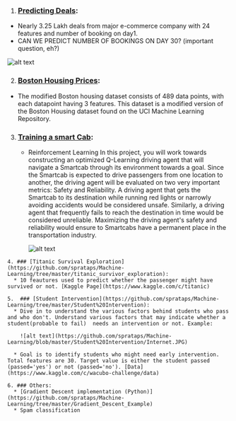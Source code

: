   1. ### [Predicting Deals](https://github.com/sprataps/Machine-Learning/tree/master/Predicting%20Deals):
   * Nearly 3.25 Lakh deals from major e-commerce company with 24 features and number of booking on day1.
   * CAN WE PREDICT NUMBER OF BOOKINGS ON DAY 30? (important question, eh?)
   
   ![alt text](https://github.com/sprataps/Machine-Learning/blob/master/Predicting%20Deals/Capture.JPG)
   
   2. ### [Boston Housing Prices](https://github.com/sprataps/Machine-Learning/tree/master/Boston_Housing):  
   *  The modified Boston housing dataset consists of 489 data points, with each datapoint having 3 features. This dataset is a               modified version of the Boston Housing dataset found on the UCI Machine Learning Repository.
      
      
   3. ### [Training a smart Cab](https://github.com/sprataps/Machine-Learning/tree/master/Smart%20Cab):
      * Reinforcement Learning
         In this project, you will work towards constructing an optimized Q-Learning driving agent that will navigate a Smartcab through          its environment towards a goal. Since the Smartcab is expected to drive passengers from one location to another, the driving            agent will be evaluated on two very important metrics: Safety and Reliability. A driving agent that gets the Smartcab to its            destination while running red lights or narrowly avoiding accidents would be considered unsafe. Similarly, a driving agent that          frequently fails to reach the destination in time would be considered unreliable. Maximizing the driving agent's safety and              reliability would ensure to Smartcabs have a permanent place in the transportation industry.
         
         ![alt text](https://github.com/sprataps/Machine-Learning/blob/master/Smart%20Cab/Capture.JPG)
   
    4. ### [Titanic Survival Exploration](https://github.com/sprataps/Machine-Learning/tree/master/titanic_survivor_exploration):
      * 10 feautures used to predict whether the passenger might have survived or not. [Kaggle Page](https://www.kaggle.com/c/titanic) 

    5.  ### [Student Intervention](https://github.com/sprataps/Machine-Learning/tree/master/Student%20Intervention):
      * Dive in to understand the various factors behind students who pass and who don't. Understand various factors that may indicate whether a student(probable to fail)  needs an intervention or not. Example:
      
        ![alt text](https://github.com/sprataps/Machine-Learning/blob/master/Student%20Intervention/Internet.JPG)
       
      * Goal is to identify students who might need early intervention. Total features are 30. Target value is either the student passed (passed='yes') or not (passed='no'). [Data](https://www.kaggle.com/c/wacubo-challenge/data)

    6. ### Others: 
      * [Gradient Descent implementation (Python)](https://github.com/sprataps/Machine-Learning/tree/master/Gradient_Descent_Example)
      * Spam classification
      

